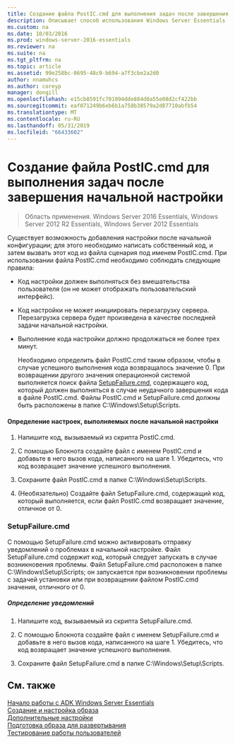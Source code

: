 ```yaml
---
title: Создание файла PostIC.cmd для выполнения задач после завершения начальной настройки
description: Описывает способ использования Windows Server Essentials
ms.custom: na
ms.date: 10/03/2016
ms.prod: windows-server-2016-essentials
ms.reviewer: na
ms.suite: na
ms.tgt_pltfrm: na
ms.topic: article
ms.assetid: 99e258bc-0695-48c9-b694-a7f3cbe2a2d0
author: nnamuhcs
ms.author: coreyp
manager: dongill
ms.openlocfilehash: e15cb8591fc701094dde884d0a55e08d2cf422bb
ms.sourcegitcommit: eaf071249b6eb6b1a758b38579a2d87710abfb54
ms.translationtype: MT
ms.contentlocale: ru-RU
ms.lasthandoff: 05/31/2019
ms.locfileid: "66433602"
---
```

# <a name="create-the-posticcmd-file-for-running-post-initial-configuration-tasks"></a>Создание файла PostIC.cmd для выполнения задач после завершения начальной настройки

>Область применения. Windows Server 2016 Essentials, Windows Server 2012 R2 Essentials, Windows Server 2012 Essentials

Существует возможность добавления настройки после начальной конфигурации; для этого необходимо написать собственный код, и затем вызвать этот код из файла сценария под именем PostIC.cmd. При использовании файла PostIC.cmd необходимо соблюдать следующие правила:  
  
- Код настройки должен выполняться без вмешательства пользователя (он не может отображать пользовательский интерфейс).  
  
- Код настройки не может инициировать перезагрузку сервера. Перезагрузка сервера будет произведена в качестве последней задачи начальной настройки.  
  
- Выполнение кода настройки должно продолжаться не более трех минут.  
  
  Необходимо определить файл PostIC.cmd таким образом, чтобы в случае успешного выполнения кода возвращалось значение 0. При возвращении другого значения операционной системой выполняется поиск файла [SetupFailure.cmd](Create-the-PostIC.cmd-File-for-Running-Post-Initial-Configuration-Tasks.md#BKMK_SetupFailure), содержащего код, который должен выполняться в случае неудачного завершения кода в файле PostIC.cmd. Файлы PostIC.cmd и SetupFailure.cmd должны быть расположены в папке C:\Windows\Setup\Scripts.  
  
#### <a name="to-define-post-initial-configuration-customizations"></a>Определение настроек, выполняемых после начальной настройки  
  
1.  Напишите код, вызываемый из скрипта PostIC.cmd.  
  
2.  С помощью Блокнота создайте файл с именем PostIC.cmd и добавьте в него вызов кода, написанного на шаге 1. Убедитесь, что код возвращает значение успешного выполнения.  
  
3.  Сохраните файл PostIC.cmd в папке C:\Windows\Setup\Scripts.  
  
4.  (Необязательно) Создайте файл SetupFailure.cmd, содержащий код, который выполняется, если файл PostIC.cmd возвращает значение, отличное от 0.  
  
###  <a name="BKMK_SetupFailure"></a> SetupFailure.cmd  
 С помощью SetupFailure.cmd можно активировать отправку уведомлений о проблемах в начальной настройке. Файл SetupFailure.cmd содержит код, который следует запускать в случае возникновения проблемы. Файл SetupFailure.cmd расположен в папке C:\Windows\Setup\Scripts; он запускается при возникновении проблемы с задачей установки или при возвращении файлом PostIC.cmd значения, отличного от 0.  
  
##### <a name="to-define-notifications"></a>Определение уведомлений  
  
1.  Напишите код, вызываемый из скрипта SetupFailure.cmd.  
  
2.  С помощью Блокнота создайте файл с именем SetupFailure.cmd и добавьте в него вызов кода, написанного на шаге 1. Убедитесь, что код возвращает значение успешного выполнения.  
  
3.  Сохраните файл SetupFailure.cmd в папке C:\Windows\Setup\Scripts.  
  
## <a name="see-also"></a>См. также  
 [Начало работы с ADK Windows Server Essentials](Getting-Started-with-the-Windows-Server-Essentials-ADK.md)   
 [Создание и настройка образа](Creating-and-Customizing-the-Image.md)   
 [Дополнительные настройки](Additional-Customizations.md)   
 [Подготовка образа для развертывания](Preparing-the-Image-for-Deployment.md)   
 [Тестирование работы пользователей](Testing-the-Customer-Experience.md)